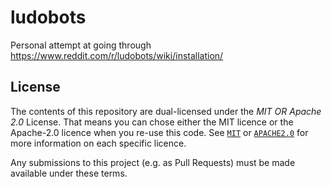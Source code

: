 # ludobots

Personal attempt at going through https://www.reddit.com/r/ludobots/wiki/installation/

## License

The contents of this repository are dual-licensed under the _MIT OR Apache
2.0_ License. That means you can chose either the MIT licence or the
Apache-2.0 licence when you re-use this code. See [`MIT`] or [`APACHE2.0`] for more
information on each specific licence.

Any submissions to this project (e.g. as Pull Requests) must be made available
under these terms.

[`MIT`]: MIT
[`APACHE2.0`]: APACHE2.0
